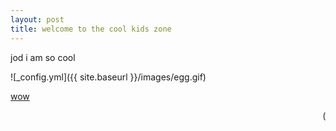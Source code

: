 ```yaml
---
layout: post
title: welcome to the cool kids zone
---
```


jod i am so cool

![_config.yml]({{ site.baseurl }}/images/egg.gif)

[wow](https://gamrtiem.github.io/Hello-World/)

<marquee behavior="scroll" direction="left">(https://github.com/gamrtiem/gamrtiem.github.io/blob/master/images/egg.gif)</marquee>
